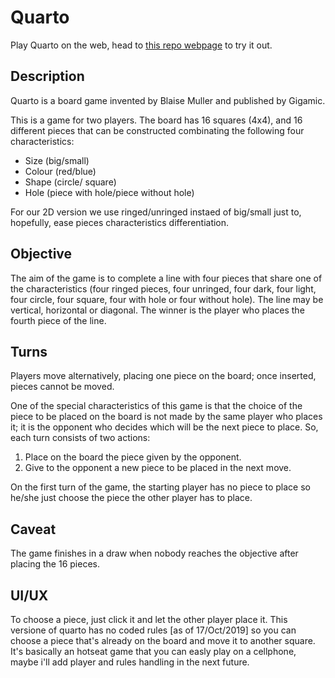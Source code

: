 # Quarto

Play Quarto on the web, head to [this repo webpage](https://samelinux.github.io/quarto/) to try it out.

## Description

Quarto is a board game invented by Blaise Muller and published by Gigamic.

This is a game for two players. The board has 16 squares (4x4), and 16 different pieces that can be constructed combinating the following four characteristics:

* Size (big/small)
* Colour (red/blue)
* Shape (circle/ square)
* Hole (piece with hole/piece without hole)

For our 2D version we use ringed/unringed instaed of big/small just to, hopefully, ease pieces characteristics differentiation.

## Objective

The aim of the game is to complete a line with four pieces that share one of the characteristics (four ringed pieces, four unringed, four dark, four light, four circle, four square, four with hole or four without hole). The line may be vertical, horizontal or diagonal. The winner is the player who places the fourth piece of the line.

## Turns

Players move alternatively, placing one piece on the board; once inserted, pieces cannot be moved.

One of the special characteristics of this game is that the choice of the piece to be placed on the board is not made by the same player who places it; it is the opponent who decides which will be the next piece to place.
So, each turn consists of two actions:

1. Place on the board the piece given by the opponent.
2. Give to the opponent a new piece to be placed in the next move.

On the first turn of the game, the starting player has no piece to place so he/she just choose the piece the other player has to place.

## Caveat

The game finishes in a draw when nobody reaches the objective after placing the 16 pieces.

## UI/UX

To choose a piece, just click it and let the other player place it.
This versione of quarto has no coded rules [as of 17/Oct/2019] so you can choose a piece that's already on the board and move it to another square.
It's basically an hotseat game that you can easly play on a cellphone, maybe i'll add player and rules handling in the next future.

